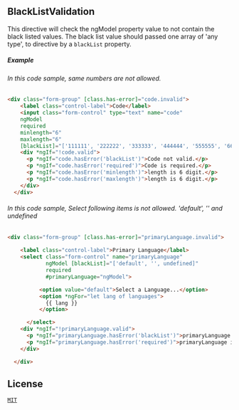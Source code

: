 ## BlackListValidation

This directive will check the ngModel property value to not contain the black listed values. The black list value should passed one array of 'any type', to directive by a `blackList` property.

##### Example

###### In this code sample, same numbers are not allowed.
```html
<div class="form-group" [class.has-error]="code.invalid">
    <label class="control-label">Code</label>
    <input class="form-control" type="text" name="code" 
    ngModel 
    required 
    minlength="6"
    maxlength="6"
    [blackList]="['111111', '222222', '333333', '444444', '555555', '666666', '777777', '888888', '999999', '000000']" #code="ngModel">
    <div *ngIf="!code.valid">
      <p *ngIf="code.hasError('blackList')">Code not valid.</p>
      <p *ngIf="code.hasError('required')">Code is required.</p>
      <p *ngIf="code.hasError('minlength')">length is 6 digit.</p>
      <p *ngIf="code.hasError('maxlength')">length is 6 digit.</p>
    </div>
  </div>
```

###### In this code sample, Select following items is not allowed. 'default', '' and undefined

```html
<div class="form-group" [class.has-error]="primaryLanguage.invalid">
    
    <label class="control-label">Primary Language</label>
    <select class="form-control" name="primaryLanguage" 
            ngModel [blackList]="['default', '', undefined]" 
            required 
            #primaryLanguage="ngModel">

          <option value="default">Select a Language...</option>
          <option *ngFor="let lang of languages">
            {{ lang }}
          </option>

      </select>
    <div *ngIf="!primaryLanguage.valid">
      <p *ngIf="primaryLanguage.hasError('blackList')">primaryLanguage not valid</p>
      <p *ngIf="primaryLanguage.hasError('required')">primaryLanguage is required</p>
    </div>

  </div>
```

## License

[`MIT`](./LICENSE.md)